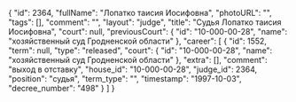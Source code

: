 {
    "id": 2364,
    "fullName": "Лопатко таисия Иосифовна",
    "photoURL": "",
    "tags": [],
    "comment": "",
    "layout": "judge",
    "title": "Судья Лопатко таисия Иосифовна",
    "court": null,
    "previousCourt": {
        "id": "10-000-00-28",
        "name": "хозяйственный суд Гродненской области"
    },
    "career": [
        {
            "id": 1552,
            "term": null,
            "type": "released",
            "court": {
                "id": "10-000-00-28",
                "name": "хозяйственный суд Гродненской области"
            },
            "extra": [],
            "comment": "выход в отставку",
            "house_id": "10-000-00-28",
            "judge_id": 2364,
            "position": "судья",
            "term_type": "",
            "timestamp": "1997-10-03",
            "decree_number": "498"
        }
    ]
}